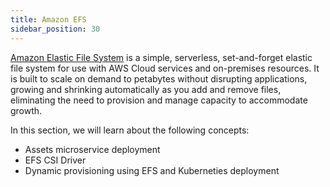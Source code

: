 ```yaml
---
title: Amazon EFS
sidebar_position: 30
---
```


[Amazon Elastic File System](https://docs.aws.amazon.com/efs/latest/ug/whatisefs.html) is a simple, serverless, set-and-forget elastic file system for use with AWS Cloud services and on-premises resources. It is built to scale on demand to petabytes without disrupting applications, growing and shrinking automatically as you add and remove files, eliminating the need to provision and manage capacity to accommodate growth.

In this section, we will learn about the following concepts:
* Assets microservice deployment
* EFS CSI Driver
* Dynamic provisioning using EFS and Kuberneties deployment 